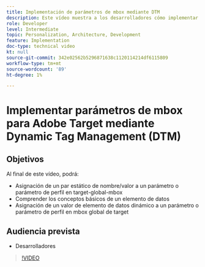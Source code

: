 ```yaml
---
title: Implementación de parámetros de mbox mediante DTM
description: Este vídeo muestra a los desarrolladores cómo implementar parámetros de mbox mediante la activación de Adobe, anteriormente conocido como Dynamic Tag Management (DTM) de Adobe.
role: Developer
level: Intermediate
topic: Personalization, Architecture, Development
feature: Implementation
doc-type: technical video
kt: null
source-git-commit: 342e02562b5296871638c1120114214df6115809
workflow-type: tm+mt
source-wordcount: '89'
ht-degree: 1%

---
```



# Implementar parámetros de mbox para Adobe Target mediante Dynamic Tag Management (DTM)

## Objetivos

Al final de este vídeo, podrá:

* Asignación de un par estático de nombre/valor a un parámetro o parámetro de perfil en target-global-mbox
* Comprender los conceptos básicos de un elemento de datos
* Asignación de un valor de elemento de datos dinámico a un parámetro o parámetro de perfil en mbox global de target

## Audiencia prevista

* Desarrolladores

>[!VIDEO](https://video.tv.adobe.com/v/17383/?quality=12)